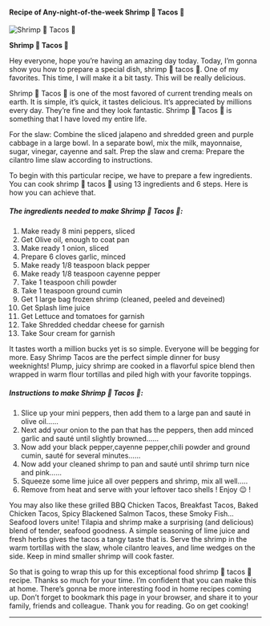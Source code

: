            

#### Recipe of Any-night-of-the-week Shrimp 🍤 Tacos 🌮

![Shrimp 🍤 Tacos 🌮](https://img-global.cpcdn.com/recipes/eecf2961c403f395/751x532cq70/shrimp-%f0%9f%8d%a4-tacos-%f0%9f%8c%ae-recipe-main-photo.jpg)

**Shrimp 🍤 Tacos 🌮**

Hey everyone, hope you’re having an amazing day today. Today, I’m gonna show you how to prepare a special dish, shrimp 🍤 tacos 🌮. One of my favorites. This time, I will make it a bit tasty. This will be really delicious.

Shrimp 🍤 Tacos 🌮 is one of the most favored of current trending meals on earth. It is simple, it’s quick, it tastes delicious. It’s appreciated by millions every day. They’re fine and they look fantastic. Shrimp 🍤 Tacos 🌮 is something that I have loved my entire life.

For the slaw: Combine the sliced jalapeno and shredded green and purple cabbage in a large bowl. In a separate bowl, mix the milk, mayonnaise, sugar, vinegar, cayenne and salt. Prep the slaw and crema: Prepare the cilantro lime slaw according to instructions.

To begin with this particular recipe, we have to prepare a few ingredients. You can cook shrimp 🍤 tacos 🌮 using 13 ingredients and 6 steps. Here is how you can achieve that.

##### The ingredients needed to make Shrimp 🍤 Tacos 🌮:

1.  Make ready 8 mini peppers, sliced
2.  Get Olive oil, enough to coat pan
3.  Make ready 1 onion, sliced
4.  Prepare 6 cloves garlic, minced
5.  Make ready 1/8 teaspoon black pepper
6.  Make ready 1/8 teaspoon cayenne pepper
7.  Take 1 teaspoon chili powder
8.  Take 1 teaspoon ground cumin
9.  Get 1 large bag frozen shrimp (cleaned, peeled and deveined)
10.  Get Splash lime juice
11.  Get Lettuce and tomatoes for garnish
12.  Take Shredded cheddar cheese for garnish
13.  Take Sour cream for garnish

It tastes worth a million bucks yet is so simple. Everyone will be begging for more. Easy Shrimp Tacos are the perfect simple dinner for busy weeknights! Plump, juicy shrimp are cooked in a flavorful spice blend then wrapped in warm flour tortillas and piled high with your favorite toppings.

##### Instructions to make Shrimp 🍤 Tacos 🌮:

1.  Slice up your mini peppers, then add them to a large pan and sauté in olive oil……
2.  Next add your onion to the pan that has the peppers, then add minced garlic and sauté until slightly browned……
3.  Now add your black pepper,cayenne pepper,chili powder and ground cumin, sauté for several minutes……
4.  Now add your cleaned shrimp to pan and sauté until shrimp turn nice and pink……
5.  Squeeze some lime juice all over peppers and shrimp, mix all well…..
6.  Remove from heat and serve with your leftover taco shells ! Enjoy 😉 !

You may also like these grilled BBQ Chicken Tacos, Breakfast Tacos, Baked Chicken Tacos, Spicy Blackened Salmon Tacos, these Smoky Fish… Seafood lovers unite! Tilapia and shrimp make a surprising (and delicious) blend of tender, seafood goodness. A simple seasoning of lime juice and fresh herbs gives the tacos a tangy taste that is. Serve the shrimp in the warm tortillas with the slaw, whole cilantro leaves, and lime wedges on the side. Keep in mind smaller shrimp will cook faster.

So that is going to wrap this up for this exceptional food shrimp 🍤 tacos 🌮 recipe. Thanks so much for your time. I’m confident that you can make this at home. There’s gonna be more interesting food in home recipes coming up. Don’t forget to bookmark this page in your browser, and share it to your family, friends and colleague. Thank you for reading. Go on get cooking!

* * *